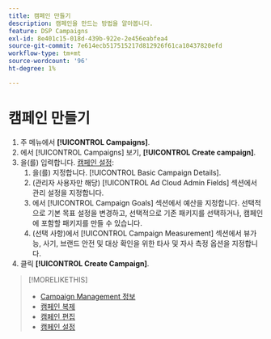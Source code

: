 ```yaml
---
title: 캠페인 만들기
description: 캠페인을 만드는 방법을 알아봅니다.
feature: DSP Campaigns
exl-id: 8e401c15-018d-439b-922e-2e456eabfea4
source-git-commit: 7e614ecb517515217d812926f61ca10437820efd
workflow-type: tm+mt
source-wordcount: '96'
ht-degree: 1%

---
```


# 캠페인 만들기

1. 주 메뉴에서 **[!UICONTROL Campaigns]**.
1. 에서 [!UICONTROL Campaigns] 보기, **[!UICONTROL Create campaign]**.
1. 을(를) 입력합니다. [캠페인 설정](campaign-settings.md):
   1. 을(를) 지정합니다. [!UICONTROL Basic Campaign Details].
   1. (관리자 사용자만 해당) [!UICONTROL Ad Cloud Admin Fields] 섹션에서 관리 설정을 지정합니다.
   1. 에서 [!UICONTROL Campaign Goals] 섹션에서 예산을 지정합니다. 선택적으로 기본 목표 설정을 변경하고, 선택적으로 기존 패키지를 선택하거나, 캠페인에 포함할 패키지를 만들 수 있습니다.
   1. (선택 사항)에서 [!UICONTROL Campaign Measurement] 섹션에서 뷰가능, 사기, 브랜드 안전 및 대상 확인을 위한 타사 및 자사 측정 옵션을 지정합니다.
1. 클릭 **[!UICONTROL Create Campaign]**.

>[!MORELIKETHIS]
>
>* [Campaign Management 정보](campaign-about.md)
>* [캠페인 복제](campaign-duplicate.md)
>* [캠페인 편집](campaign-edit.md)
>* [캠페인 설정](campaign-settings.md)

